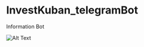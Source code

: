 # InvestKuban_telegramBot
Information Bot

![Alt Text](https://media.giphy.com/media/61Z9XG5z6DhpAsRYZJ/giphy.gif)
